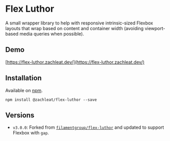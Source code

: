 # Flex Luthor

A small wrapper library to help with responsive intrinsic-sized Flexbox layouts that wrap based on content and container width (avoiding viewport-based media queries when possible).

## Demo

[https://flex-luthor.zachleat.dev/](https://flex-luthor.zachleat.dev/)

## Installation

Available on [npm](https://www.npmjs.com/package/@zachleat/flex-luthor).

```
npm install @zachleat/flex-luthor --save
```

## Versions

* `v3.0.0`: Forked from [`filamentgroup/flex-luthor`](https://github.com/filamentgroup/flex-luthor/) and updated to support Flexbox with `gap`.